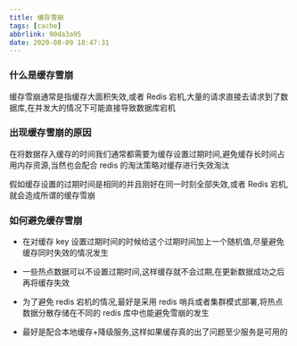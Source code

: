 ```yaml
---
title: 缓存雪崩
tags: [cache]
abbrlink: 90da3a95
date: 2020-08-09 18:47:31
---
```


### 什么是缓存雪崩

缓存雪崩通常是指缓存大面积失效,或者 Redis 宕机,大量的请求直接去请求到了数据库,在并发大的情况下可能直接导致数据库宕机

### 出现缓存雪崩的原因

在将数据存入缓存的时间我们通常都需要为缓存设置过期时间,避免缓存长时间占用内存资源,当然也会配合 redis 的淘汰策略对缓存进行失效淘汰

假如缓存设置的过期时间是相同的并且刚好在同一时刻全部失效,或者 Redis 宕机,就会造成所谓的缓存雪崩

### 如何避免缓存雪崩

- 在对缓存 key 设置过期时间的时候给这个过期时间加上一个随机值,尽量避免缓存同时失效的情况发生

- 一些热点数据可以不设置过期时间,这样缓存就不会过期,在更新数据成功之后再将缓存失效

- 为了避免 redis 宕机的情况,最好是采用 redis 哨兵或者集群模式部署,将热点数据分散存储在不同的 redis 库中也能避免雪崩的发生

- 最好是配合本地缓存+降级服务,这样如果缓存真的出了问题至少服务是可用的
